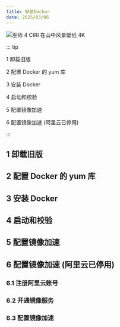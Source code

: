 ```yaml
---
title: 安装Docker
date: 2025/03/06
---
```


![巫师 4 CIRI 在山中风景壁纸 4K](https://bizhi1.com/wp-content/uploads/2025/02/witcher-4-ciri-in-mountain-landscape-wallpaper-4k.jpg)

::: tip

1 卸载旧版

2 配置 Docker 的 yum 库

3 安装 Docker

4 启动和校验

5  配置镜像加速

6 配置镜像加速 (阿里云已停用)

:::

## 1 卸载旧版

## 2 配置 Docker 的 yum 库

## 3 安装 Docker

## 4 启动和校验

## 5  配置镜像加速

## 6 配置镜像加速 (阿里云已停用)

### 6.1 注册阿里云账号

### 6.2 开通镜像服务

### 6.3 配置镜像加速